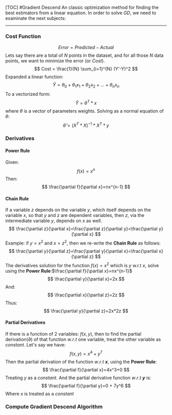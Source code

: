 <!-- TOC -->
[TOC]
#Gradient Descend
An classic optimization method for finding the best estimators from a linear equation. In order to solve $GD$, we need to examinate the next subjects:
***
### Cost Function
$$
Error = Predicted - Actual
$$
Lets say there are a total of $N$ points in the dataset, and for all those $N$ data points, we want to minimize the error (or $Cost$).
$$ 
Cost = \frac{1}{N} 	\sum_{i=1}^{N} (Y'-Y)^2
$$
Expanded a linear function:
$$
\hat{Y} = \theta_0 + \theta_1x_1 + \theta_2x_2 + ... + \theta_nx_n
$$
To a vectorized form:
$$
\hat{Y}=\theta^T *x
$$
where $\theta$ is a vector of parameters weights. Solving as a normal equation of $\theta$:
$$
\hat{\theta}= (X^T*X)^{-1}*X^T*y
$$

### Derivatives
#### Power Rule
Given:
$$
f(x)=x^n
$$
Then:
$$
\frac{\partial f}{\partial x}=nx^{n-1}
$$
#### Chain Rule
If a variable $z$ depends on the variable $y$, which itself depends on the variable $x$, so that $y$ and $z$ are dependent variables, then $z$, via the intermediate variable $y$, depends on $x$ as well.
$$
\frac{\partial z}{\partial x}=\frac{\partial z}{\partial y}=\frac{\partial y}{\partial x}
$$
Example: if $y=x^2$ and $x=z^2$, then we re-write the **Chain Rule** as follows:
$$
\frac{\partial y}{\partial z}=\frac{\partial y}{\partial x}=\frac{\partial x}{\partial z}
$$
The derivatives solution for the function $f(x)=x^2$ which is $y$ w.r.t $x$, solve using the **Power Rule**:$\frac{\partial f}{\partial x}=nx^{n-1}$
$$
\frac{\partial y}{\partial x}=2x
$$
And:
$$
\frac{\partial x}{\partial z}=2z
$$
Thus:
$$
\frac{\partial y}{\partial z}=2x*2z
$$
#### Partial Derivatives
If there is a function of 2 variables: $f(x,y)$, then to find the partial derivation($\partial$) of that function $w.r.t$ one variable, treat the other variable as $constant$.
Let's say we have:
$$
f(x,y)=x^4+y^7
$$
Then the partial derivation of the function $w.r.t$ **$x$**, using the **Power Rule**:
$$
\frac{\partial f}{\partial x}=4x^3+0
$$
Treating $y$ as a $constant$. And the partial derivative function $w.r.t$ **$y$** is:
$$
\frac{\partial f}{\partial y}=0 + 7y^6
$$
Where $x$ is treated as a $constant$
### Compute Gradient Descend Algorithm
